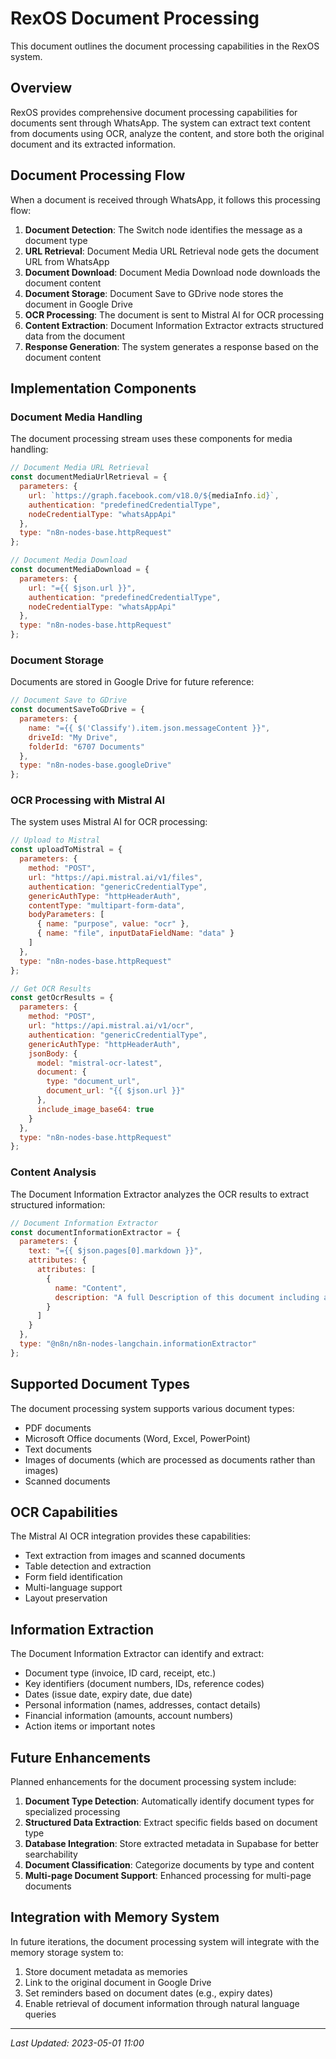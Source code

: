 # RexOS Document Processing

This document outlines the document processing capabilities in the RexOS system.

## Overview

RexOS provides comprehensive document processing capabilities for documents sent through WhatsApp. The system can extract text content from documents using OCR, analyze the content, and store both the original document and its extracted information.

## Document Processing Flow

When a document is received through WhatsApp, it follows this processing flow:

1. **Document Detection**: The Switch node identifies the message as a document type
2. **URL Retrieval**: Document Media URL Retrieval node gets the document URL from WhatsApp
3. **Document Download**: Document Media Download node downloads the document content
4. **Document Storage**: Document Save to GDrive node stores the document in Google Drive
5. **OCR Processing**: The document is sent to Mistral AI for OCR processing
6. **Content Extraction**: Document Information Extractor extracts structured data from the document
7. **Response Generation**: The system generates a response based on the document content

## Implementation Components

### Document Media Handling

The document processing stream uses these components for media handling:

```javascript
// Document Media URL Retrieval
const documentMediaUrlRetrieval = {
  parameters: {
    url: `https://graph.facebook.com/v18.0/${mediaInfo.id}`,
    authentication: "predefinedCredentialType",
    nodeCredentialType: "whatsAppApi"
  },
  type: "n8n-nodes-base.httpRequest"
};

// Document Media Download
const documentMediaDownload = {
  parameters: {
    url: "={{ $json.url }}",
    authentication: "predefinedCredentialType",
    nodeCredentialType: "whatsAppApi"
  },
  type: "n8n-nodes-base.httpRequest"
};
```

### Document Storage

Documents are stored in Google Drive for future reference:

```javascript
// Document Save to GDrive
const documentSaveToGDrive = {
  parameters: {
    name: "={{ $('Classify').item.json.messageContent }}",
    driveId: "My Drive",
    folderId: "6707 Documents"
  },
  type: "n8n-nodes-base.googleDrive"
};
```

### OCR Processing with Mistral AI

The system uses Mistral AI for OCR processing:

```javascript
// Upload to Mistral
const uploadToMistral = {
  parameters: {
    method: "POST",
    url: "https://api.mistral.ai/v1/files",
    authentication: "genericCredentialType",
    genericAuthType: "httpHeaderAuth",
    contentType: "multipart-form-data",
    bodyParameters: [
      { name: "purpose", value: "ocr" },
      { name: "file", inputDataFieldName: "data" }
    ]
  },
  type: "n8n-nodes-base.httpRequest"
};

// Get OCR Results
const getOcrResults = {
  parameters: {
    method: "POST",
    url: "https://api.mistral.ai/v1/ocr",
    authentication: "genericCredentialType",
    genericAuthType: "httpHeaderAuth",
    jsonBody: {
      model: "mistral-ocr-latest",
      document: {
        type: "document_url",
        document_url: "{{ $json.url }}"
      },
      include_image_base64: true
    }
  },
  type: "n8n-nodes-base.httpRequest"
};
```

### Content Analysis

The Document Information Extractor analyzes the OCR results to extract structured information:

```javascript
// Document Information Extractor
const documentInformationExtractor = {
  parameters: {
    text: "={{ $json.pages[0].markdown }}",
    attributes: {
      attributes: [
        {
          name: "Content",
          description: "A full Description of this document including any unique identifiers like number or ID or name or expiry date or urgent information."
        }
      ]
    }
  },
  type: "@n8n/n8n-nodes-langchain.informationExtractor"
};
```

## Supported Document Types

The document processing system supports various document types:

- PDF documents
- Microsoft Office documents (Word, Excel, PowerPoint)
- Text documents
- Images of documents (which are processed as documents rather than images)
- Scanned documents

## OCR Capabilities

The Mistral AI OCR integration provides these capabilities:

- Text extraction from images and scanned documents
- Table detection and extraction
- Form field identification
- Multi-language support
- Layout preservation

## Information Extraction

The Document Information Extractor can identify and extract:

- Document type (invoice, ID card, receipt, etc.)
- Key identifiers (document numbers, IDs, reference codes)
- Dates (issue date, expiry date, due date)
- Personal information (names, addresses, contact details)
- Financial information (amounts, account numbers)
- Action items or important notes

## Future Enhancements

Planned enhancements for the document processing system include:

1. **Document Type Detection**: Automatically identify document types for specialized processing
2. **Structured Data Extraction**: Extract specific fields based on document type
3. **Database Integration**: Store extracted metadata in Supabase for better searchability
4. **Document Classification**: Categorize documents by type and content
5. **Multi-page Document Support**: Enhanced processing for multi-page documents

## Integration with Memory System

In future iterations, the document processing system will integrate with the memory storage system to:

1. Store document metadata as memories
2. Link to the original document in Google Drive
3. Set reminders based on document dates (e.g., expiry dates)
4. Enable retrieval of document information through natural language queries

---

*Last Updated: 2023-05-01 11:00*
